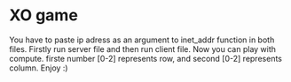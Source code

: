 # XO game
You have to paste ip adress as an argument to inet_addr function in both files. Firstly run server file and then run client file. Now you can play with compute.
firste number [0-2] represents row, and second [0-2] represents column. Enjoy :)  
